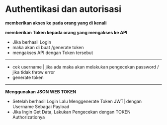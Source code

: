 <!-- 2 Oktober -->

# Authentikasi dan autorisasi

<!-- Authentikasi -->

**memberikan akses ke pada orang yang di kenali**

<!-- Authorisasi -->

**memberikan Token kepada orang yang mengakses ke API**

- Jika berhasil Login
- maka akan di buat /generate token
- mengakses API dengan Token tersebut

---

- cek username | jika ada maka akan melakukan pengecekan password / jika tidak throw error
- generate token

---

**Menggunakan JSON WEB TOKEN**

- Setelah berhasil Login Lalu Menggenerate Token JWT| dengan Username Sebagai Payload
- Jika Ingin Get Data, Lakukan Pengecekan dengan TOKEN Authorizationya
